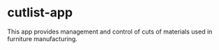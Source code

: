 # cutlist-app

This app provides management and control of cuts of materials used in furniture manufacturing.
